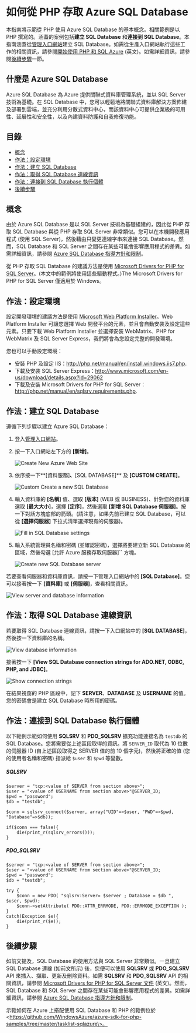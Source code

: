 <properties linkid="develop-php-sql-database" urlDisplayName="SQL Database" pageTitle="How to use SQL Database (PHP) - Azure feature guides" metaKeywords="Azure SQL Database PHP, SQL Database PHP" description="Learn how to create and connect to an Azure SQL Database from PHP." metaCanonical="" services="sql-database" documentationCenter="PHP" title="How to Access Azure SQL Database from PHP" authors="waltpo" solutions="" manager="bjsmith" editor="mollybos" videoId="" scriptId="" />

如何從 PHP 存取 Azure SQL Database
==================================

本指南將示範從 PHP 使用 Azure SQL Database 的基本概念。相關範例是以 PHP 撰寫的。涵蓋的案例包括**建立 SQL Database** 和**連接到 SQL Database**。本指南涵蓋從[管理入口網站](https://manage.windowsazure.com)建立 SQL Database。如需從生產入口網站執行這些工作的相關資訊，請參閱[開始使用 PHP 和 SQL Azure](http://blogs.msdn.com/b/brian_swan/archive/2010/02/12/getting-started-with-php-and-sql-azure.aspx) (英文)。如需詳細資訊，請參閱[後續步驟](#NextSteps)一節。

什麼是 Azure SQL Database
-------------------------

Azure SQL Database 為 Azure 提供關聯式資料庫管理系統，並以 SQL Server 技術為基礎。在 SQL Database 中，您可以輕鬆地將關聯式資料庫解決方案佈建及部署到雲端，並充分利用分散式資料中心，而該資料中心可提供企業級的可用性、延展性和安全性，以及內建資料防護和自我修復功能。

目錄
----

-   [概念](#Concepts)
-   [作法：設定環境](#Setup)
-   [作法：建立 SQL Database](#CreateServer)
-   [作法：取得 SQL Database 連線資訊](#ConnectionInfo)
-   [作法：連接到 SQL Database 執行個體](#Connect)
-   [後續步驟](#NextSteps)

概念
----

由於 Azure SQL Database 是以 SQL Server 技術為基礎組建的，因此從 PHP 存取 SQL Database 與從 PHP 存取 SQL Server 非常類似。您可以在本機開發應用程式 (使用 SQL Server)，然後藉由只變更連線字串來連接 SQL Database。然而，SQL Database 和 SQL Server 之間存在某些可能會影響應用程式的差異。如需詳細資訊，請參閱 [Azure SQL Database 指導方針和限制](http://msdn.microsoft.com/en-us/library/windowsazure/ff394102.aspx)。

從 PHP 存取 SQL Database 的建議方法是使用 [Microsoft Drivers for PHP for SQL Server](http://www.microsoft.com/download/en/details.aspx?id=20098)。(本文中的範例將使用這些驅動程式。)The Microsoft Drivers for PHP for SQL Server 僅適用於 Windows。

作法：設定環境
--------------

設定開發環境的建議方法是使用 [Microsoft Web Platform Installer](http://go.microsoft.com/fwlink/?LinkId=253447)。Web Platform Installer 可讓您選擇 Web 開發平台的元素，並且會自動安裝及設定這些元素。只要下載 Web Platform Installer 並選擇安裝 WebMatrix、PHP for WebMatrix 及 SQL Server Express，我們將會為您設定完整的開發環境。

您也可以手動設定環境：

-   安裝 PHP 及設定 IIS：<http://php.net/manual/en/install.windows.iis7.php>.
-   下載及安裝 SQL Server Express：<http://www.microsoft.com/en-us/download/details.aspx?id=29062>
-   下載及安裝 Microsoft Drivers for PHP for SQL Server：<http://php.net/manual/en/sqlsrv.requirements.php>.

作法：建立 SQL Database
-----------------------

遵循下列步驟以建立 Azure SQL Database：

1.  登入[管理入口網站](https://manage.windowsazure.com)。
2.  按一下入口網站左下方的 **[新增]**。

    ![Create New Azure Web Site](./media/sql-database-php-how-to-use-sql-database/plus-new.png)

3.  依序按一下**[資料服務]**、**[SQL DATABASE]** 及 **[CUSTOM CREATE]**。

    ![Custom Create a new SQL Database](./media/sql-database-php-how-to-use-sql-database/create_custom_sql_db-2.png)

4.  輸入資料庫的 **[名稱]** 值、選取 **[版本]** (WEB 或 BUSINESS)、針對您的資料庫選取 **[最大大小]**，選擇 **[定序]**，然後選取 **[新增 SQL Database 伺服器]**。按一下對話方塊底部的箭頭。(請注意，如果先前已建立 SQL Database，可以從 **[選擇伺服器]** 下拉式清單選擇現有的伺服器)。

    ![Fill in SQL Database settings](./media/sql-database-php-how-to-use-sql-database/new-sql-db.png)

5.  輸入系統管理員名稱和密碼 (並確認密碼)，選擇將要建立新 SQL Database 的區域，然後勾選 [允許 Azure 服務存取伺服器]`` 方塊。

    ![Create new SQL Database server](./media/sql-database-php-how-to-use-sql-database/db-server-settings.png)

若要查看伺服器和資料庫資訊，請按一下管理入口網站中的 **[SQL Database]**。您可以接著按一下 **[資料庫]** 或 **[伺服器]**，查看相關資訊。

![View server and database information](./media/sql-database-php-how-to-use-sql-database/sql-dbs-portal.png)

作法：取得 SQL Database 連線資訊
--------------------------------

若要取得 SQL Database 連線資訊，請按一下入口網站中的 **[SQL DATABASE]**，然後按一下資料庫的名稱。

![View database information](./media/sql-database-php-how-to-use-sql-database/go-to-db-info.png)

接著按一下 **[View SQL Database connection strings for ADO.NET, ODBC, PHP, and JDBC]**。

![Show connection strings](./media/sql-database-php-how-to-use-sql-database/show-connection-string-2.png)

在結果視窗的 PHP 區段中，記下 **SERVER**、**DATABASE** 及 **USERNAME** 的值。您的密碼會是建立 SQL Database 時所用的密碼。

作法：連接到 SQL Database 執行個體
----------------------------------

以下範例示範如何使用 **SQLSRV** 和 **PDO\_SQLSRV** 擴充功能連接名為 `testdb` 的 SQL Database。您將需要從上述區段取得的資訊。將 `SERVER_ID` 取代為 10 位數的伺服器 ID (自上述區段取得之 SERVER 值的前 10 個字元)，然後將正確的值 (您的使用者名稱和密碼) 指派給 `$user` 和 `$pwd` 等變數。

##### SQLSRV

    $server = "tcp:<value of SERVER from section above>";
    $user = "<value of USERNAME from section above>"@SERVER_ID;
    $pwd = "password";
    $db = "testdb";

    $conn = sqlsrv_connect($server, array("UID"=>$user, "PWD"=>$pwd, "Database"=>$db));

    if($conn === false){
        die(print_r(sqlsrv_errors()));
    }

##### PDO\_SQLSRV

    $server = "tcp:<value of SERVER from section above>";
    $user = "<value of USERNAME from section above>"@SERVER_ID;
    $pwd = "password";
    $db = "testdb";

    try {
        $conn = new PDO( "sqlsrv:Server= $server ; Database = $db ", $user, $pwd);
        $conn->setAttribute( PDO::ATTR_ERRMODE, PDO::ERRMODE_EXCEPTION );
    }
    catch(Exception $e){
        die(print_r($e));
    }

後續步驟
--------

如前文提及，SQL Database 的使用方法與 SQL Server 非常類似。一旦建立 SQL Database 連線 (如前文所示) 後，您便可以使用 **SQLSRV** 或 **PDO\_SQLSRV** API 來插入、擷取、更新及刪除資料。如需 **SQLSRV** 和 **PDO\_SQLSRV** API 的相關資訊，請參閱 [Microsoft Drivers for PHP for SQL Server 文件](http://msdn.microsoft.com/en-us/library/dd638075(SQL.10).aspx) (英文)。然而，SQL Database 和 SQL Server 之間存在某些可能會影響應用程式的差異。如需詳細資訊，請參閱 [Azure SQL Database 指導方針和限制](http://msdn.microsoft.com/en-us/library/windowsazure/ff394102.aspx)。

示範如何在 Azure 上搭配使用 SQL Database 和 PHP 的範例位於 &lt;https://github.com/WindowsAzure/azure-sdk-for-php-samples/tree/master/tasklist-sqlazure\>。

